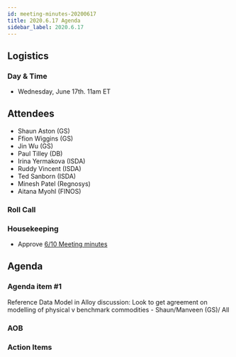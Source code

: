 ```yaml
---
id: meeting-minutes-20200617
title: 2020.6.17 Agenda
sidebar_label: 2020.6.17
---
```


## Logistics
### Day & Time
* Wednesday, June 17th. 11am ET

## Attendees
* Shaun Aston (GS)
* Ffion Wiggins (GS)
* Jin Wu (GS)
* Paul Tilley (DB)
* Irina Yermakova (ISDA)
* Ruddy Vincent (ISDA)
* Ted Sanborn (ISDA)
* Minesh Patel (Regnosys)
* Aitana Myohl (FINOS)

### Roll Call

### Housekeeping
* Approve [6/10 Meeting minutes](https://github.com/finos/alloy/blob/master/meeting-minutes/commodities-ref-data-wg/2020.6.10-commod-wg-meeting.md)

## Agenda

### Agenda item #1
Reference Data Model in Alloy discussion: Look to get agreement on modelling of physical v benchmark commodities - Shaun/Manveen (GS)/ All


### AOB


### Action Items
